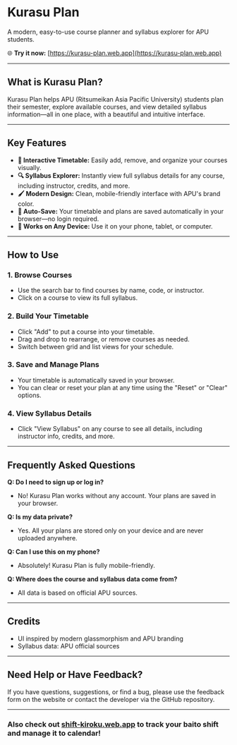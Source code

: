# Kurasu Plan

A modern, easy-to-use course planner and syllabus explorer for APU students.

🌐 **Try it now:** [https://kurasu-plan.web.app](https://kurasu-plan.web.app)

---

## What is Kurasu Plan?
Kurasu Plan helps APU (Ritsumeikan Asia Pacific University) students plan their semester, explore available courses, and view detailed syllabus information—all in one place, with a beautiful and intuitive interface.

---

## Key Features
- **📅 Interactive Timetable:** Easily add, remove, and organize your courses visually.
- **🔍 Syllabus Explorer:** Instantly view full syllabus details for any course, including instructor, credits, and more.
- **🖌️ Modern Design:** Clean, mobile-friendly interface with APU's brand color.
- **💾 Auto-Save:** Your timetable and plans are saved automatically in your browser—no login required.
- **📱 Works on Any Device:** Use it on your phone, tablet, or computer.

---

## How to Use

### 1. **Browse Courses**
- Use the search bar to find courses by name, code, or instructor.
- Click on a course to view its full syllabus.

### 2. **Build Your Timetable**
- Click "Add" to put a course into your timetable.
- Drag and drop to rearrange, or remove courses as needed.
- Switch between grid and list views for your schedule.

### 3. **Save and Manage Plans**
- Your timetable is automatically saved in your browser.
- You can clear or reset your plan at any time using the "Reset" or "Clear" options.

### 4. **View Syllabus Details**
- Click "View Syllabus" on any course to see all details, including instructor info, credits, and more.

---

## Frequently Asked Questions

**Q: Do I need to sign up or log in?**
- No! Kurasu Plan works without any account. Your plans are saved in your browser.

**Q: Is my data private?**
- Yes. All your plans are stored only on your device and are never uploaded anywhere.

**Q: Can I use this on my phone?**
- Absolutely! Kurasu Plan is fully mobile-friendly.

**Q: Where does the course and syllabus data come from?**
- All data is based on official APU sources.



---

## Credits

- UI inspired by modern glassmorphism and APU branding
- Syllabus data: APU official sources

---

## Need Help or Have Feedback?
If you have questions, suggestions, or find a bug, please use the feedback form on the website or contact the developer via the GitHub repository.

---

### Also check out [shift-kiroku.web.app](https://shift-kiroku.web.app) to track your baito shift and manage it to calendar!

